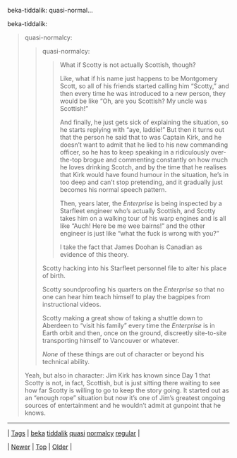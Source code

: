 <!--
title: beka-tiddalik
date: 2020-06-28T15:27:00.151Z
tags: beka, tiddalik, quasi, normalcy, regular
-->


beka-tiddalik: quasi-normal...

<p>beka-tiddalik:</p>

<blockquote>
<p>quasi-normalcy:</p>
<blockquote>
<p>quasi-normalcy:</p>
<blockquote>
<p>What if Scotty is not actually Scottish, though? </p>
<p>Like, what if his name just happens to be Montgomery Scott, so all of his friends started calling him “Scotty,” and then every time he was introduced to a new person, they would be like “Oh, are you Scottish? My uncle was Scottish!”<br/></p>
<p>And finally, he just gets sick of explaining the situation, so he starts replying with “aye, laddie!” But then it turns out that the person he said that to was Captain Kirk, and he doesn’t want to admit that he lied to his new commanding officer, so he has to keep speaking in a ridiculously over-the-top brogue and commenting constantly on how much he loves drinking Scotch, and by the time that he realises that Kirk would have found humour in the situation, he’s in too deep and can’t stop pretending, and it gradually just becomes his normal speech pattern.</p>
<p>Then, years later, the <i>Enterprise </i>is being inspected by a Starfleet engineer who’s actually Scottish, and Scotty takes him on a walking tour of his warp engines and is all like “Auch! Here be me wee bairns!” and the other engineer is just like “what the fuck is wrong with you?”</p>
<p>I take the fact that James Doohan is Canadian as evidence of this theory.</p>
</blockquote>
<p>Scotty hacking into his Starfleet personnel file to alter his place of birth.</p>
<p>Scotty soundproofing his quarters on the <i>Enterprise </i>so that no one can hear him teach himself to play the bagpipes from instructional videos.</p>
<p>Scotty making a great show of taking a shuttle down to Aberdeen to “visit his family” every time the <i>Enterprise </i>is in Earth orbit and then, once on the ground, discreetly site-to-site transporting himself to Vancouver or whatever.</p>
<p><i>None </i>of these things are out of character or beyond his technical ability.</p>
</blockquote>
<p>Yeah, but also in character: Jim Kirk has known since Day 1 that Scotty is not, in fact, Scottish, but is just sitting there waiting to see how far Scotty is willing to go to keep the story going. It started out as an “enough rope” situation but now it’s one of Jim’s greatest ongoing sources of entertainment and he wouldn’t admit at gunpoint that he knows. </p>
</blockquote>

<!--BOTTOM-POST-NAVIGATION-->
---

| [Tags](tags.md) | [beka](tag-beka.md) [tiddalik](tag-tiddalik.md) [quasi](tag-quasi.md) [normalcy](tag-normalcy.md) [regular](tag-regular.md) |

| [Newer](157898008879.md) | [Top](index.md) | [Older](157942713665.md) |